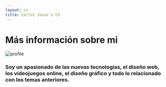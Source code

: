 ```yaml
---
layout: cv
title: Carlos Jesus's CV
---
```

# Más información sobre mi
![profile](https://carlosjsanch3z.github.io/images/profile.jpg)

### Soy un apasionado de las nuevas tecnologías, el diseño web, los videojuegos online, el diseño gráfico y todo lo relacionado con los temas anteriores.


